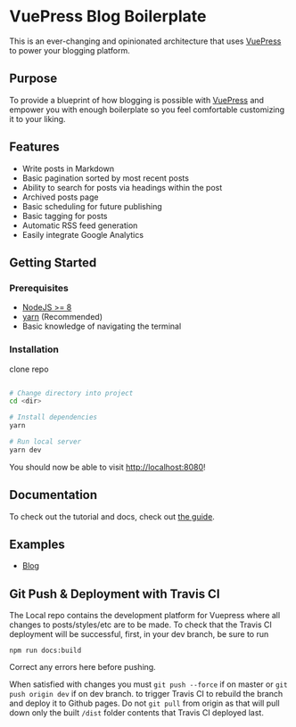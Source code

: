 # VuePress Blog Boilerplate



This is an ever-changing and opinionated architecture that uses [VuePress](https://vuepress.vuejs.org) to power your blogging platform.

## Purpose

To provide a blueprint of how blogging is possible with [VuePress](https://vuepress.vuejs.org/) and empower you with enough boilerplate so you feel comfortable customizing it to your liking.

## Features

- Write posts in Markdown
- Basic pagination sorted by most recent posts
- Ability to search for posts via headings within the post
- Archived posts page
- Basic scheduling for future publishing
- Basic tagging for posts
- Automatic RSS feed generation
- Easily integrate Google Analytics

## Getting Started

### Prerequisites

- [NodeJS >= 8](https://nodejs.org/)
- [yarn](https://yarnpkg.com/lang/en/docs/install/) (Recommended)
- Basic knowledge of navigating the terminal

### Installation

clone repo

```bash

# Change directory into project
cd <dir>

# Install dependencies
yarn

# Run local server
yarn dev
```

You should now be able to visit [http://localhost:8080](http://localhost:8080)!

## Documentation

To check out the tutorial and docs, check out [the guide](https://vuepress-blog-boilerplate.bencodezen.io/).

## Examples

- [Blog](https://wjv.io/blog)


## Git Push & Deployment with Travis CI

The Local repo contains the development platform for Vuepress where all changes to posts/styles/etc are to be made. To check that the Travis CI deployment will be successful, first, in your dev branch, be sure to run 
```
npm run docs:build
```
Correct any errors here before pushing.

When satisfied with changes you must `git push --force` if on master or `git push origin dev` if on dev branch. to trigger Travis CI to rebuild the branch and deploy it to Github pages. Do not `git pull` from origin as that will pull down only the built `/dist` folder contents that Travis CI deployed last.
